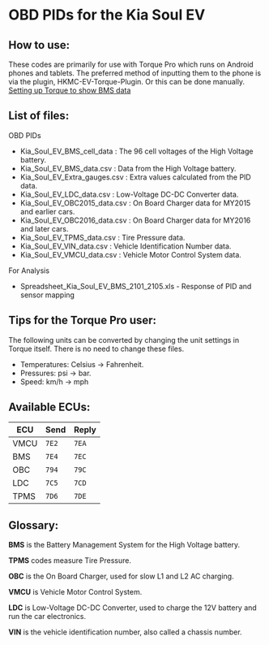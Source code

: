 # OBD PIDs for the Kia Soul EV

## How to use:

These codes are primarily for use with Torque Pro which runs on Android phones and tablets. The preferred method of inputting them to the phone is via the plugin, HKMC-EV-Torque-Plugin.
Or this can be done manually. [Setting up Torque to show BMS data](http://www.mykiasoulev.com/forum/viewtopic.php?f=6&t=471)

## List of files: 

OBD PIDs 

- Kia_Soul_EV_BMS_cell_data : The 96 cell voltages of the High Voltage battery.
- Kia_Soul_EV_BMS_data.csv : Data from the High Voltage battery.
- Kia_Soul_EV_Extra_gauges.csv : Extra values calculated from the PID data.
- Kia_Soul_EV_LDC_data.csv : Low-Voltage DC-DC Converter data.
- Kia_Soul_EV_OBC2015_data.csv : On Board Charger data for MY2015 and earlier cars.
- Kia_Soul_EV_OBC2016_data.csv : On Board Charger data for MY2016 and later cars.
- Kia_Soul_EV_TPMS_data.csv : Tire Pressure data.
- Kia_Soul_EV_VIN_data.csv : Vehicle Identification Number data.
- Kia_Soul_EV_VMCU_data.csv : Vehicle Motor Control System data.

For Analysis
- Spreadsheet_Kia_Soul_EV_BMS_2101_2105.xls - Response of PID and sensor mapping

## Tips for the Torque Pro user:

The following units can be converted by changing the unit settings in Torque itself.
There is no need to change these files.

- Temperatures: Celsius -> Fahrenheit.
- Pressures: psi -> bar.
- Speed: km/h -> mph

## Available ECUs:

ECU  | Send  | Reply
---- | ----- | -----
VMCU | `7E2` | `7EA`
BMS  | `7E4` | `7EC`
OBC  | `794` | `79C`
LDC  | `7C5` | `7CD`
TPMS | `7D6` | `7DE`

## Glossary:

**BMS** is the Battery Management System for the High Voltage battery.

**TPMS** codes measure Tire Pressure.

**OBC** is the On Board Charger, used for slow L1 and L2 AC charging.

**VMCU** is Vehicle Motor Control System.

**LDC** is Low-Voltage DC-DC Converter, used to charge the 12V battery and run the car electronics.

**VIN** is the vehicle identification number, also called a chassis number.